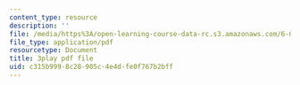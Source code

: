 ```yaml
---
content_type: resource
description: ''
file: /media/https%3A/open-learning-course-data-rc.s3.amazonaws.com/6-004-computation-structures-spring-2017/c315b9998c28905c4e4dfe0f767b2bff_B7F6vh_plHw.pdf
file_type: application/pdf
resourcetype: Document
title: 3play pdf file
uid: c315b999-8c28-905c-4e4d-fe0f767b2bff
---
```

